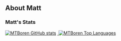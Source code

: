 ## About Matt

### Matt's Stats
<A HREF="https://github.com/mtboren"><img align="top" style="vertical-align: top; padding-right: 4px" alt="MTBoren GitHub stats" src="https://github-readme-stats.vercel.app/api?username=mtboren&show_icons=True&custom_title=@MTBoren's GitHub Statistics" /> <img align="top" style="vertical-align: top" alt="MTBoren Top Languages" src="https://github-readme-stats.vercel.app/api/top-langs/?username=mtboren&custom_title=@MTBoren's Language Use" /></A>
